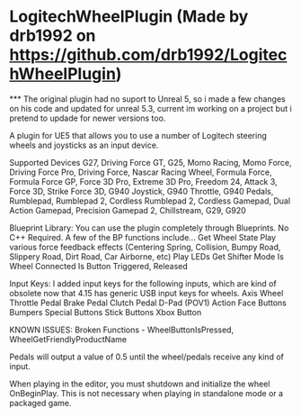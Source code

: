 # LogitechWheelPlugin (Made by drb1992 on https://github.com/drb1992/LogitechWheelPlugin)

*** The original plugin had no suport to Unreal 5, so i made a few changes on his code and updated for unreal 5.3, current im working on a project but i pretend to updade for newer versions too.

A plugin for UE5 that allows you to use a number of Logitech steering wheels and joysticks as an input device.

Supported Devices
G27, Driving Force GT, G25, Momo Racing, Momo Force, Driving Force Pro, Driving Force, Nascar Racing Wheel, Formula Force, Formula Force GP, Force 3D Pro, Extreme 3D Pro, Freedom 24, Attack 3, Force 3D, Strike Force 3D, G940 Joystick, G940 Throttle, G940 Pedals, Rumblepad, Rumblepad 2, Cordless Rumblepad 2, Cordless Gamepad, Dual Action Gamepad, Precision Gamepad 2, Chillstream, G29, G920

Blueprint Library: You can use the plugin completely through Blueprints. No C++ Required. A few of the BP functions include...
Get Wheel State
Play various force feedback effects (Centering Spring, Collision, Bumpy Road, Slippery Road, Dirt Road, Car Airborne, etc)
Play LEDs
Get Shifter Mode
Is Wheel Connected
Is Button Triggered, Released

Input Keys: I added input keys for the following inputs, which are kind of obsolete now that 4.15 has generic USB input keys for wheels.
Axis
Wheel
Throttle Pedal
Brake Pedal
Clutch Pedal
D-Pad (POV1)
Action
Face Buttons
Bumpers
Special Buttons
Stick Buttons
Xbox Button

KNOWN ISSUES:
Broken Functions - WheelButtonIsPressed, WheelGetFriendlyProductName

Pedals will output a value of 0.5 until the wheel/pedals receive any kind of input.

When playing in the editor, you must shutdown and initialize the wheel OnBeginPlay. This is not necessary when playing in standalone mode or a packaged game.
